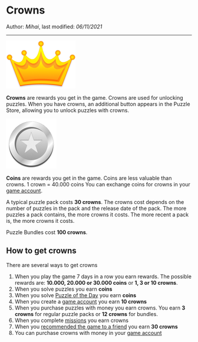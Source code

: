 ﻿# Crowns

Author: *Mihai*, last modified: _06/11/2021_

---

![Crown Reward](crown.png?w=48)

**Crowns** are rewards you get in the game. Crowns are used for unlocking puzzles. When you have crowns, an additional button appears in the Puzzle Store, allowing you to unlock puzzles with crowns.

![Coin Reward](coin.png?w=48)

**Coins** are rewards you get in the game. Coins are less valuable than crowns. 
1 crown = 40.000 coins
You can exchange coins for crowns in your [game account](https://frenzygames.net/custom/account).

A typical puzzle pack costs **30 crowns**. The crowns cost depends on the number of puzzles in the pack and the release date of the pack. The more puzzles a pack contains, the more crowns it costs. The more recent a pack is, the more crowns it costs.

Puzzle Bundles cost **100 crowns**.

## How to get crowns

There are several ways to get crowns

1. When you play the game 7 days in a row you earn rewards. The possible rewards are: __10.000, 20.000 or 30.000 coins__ or **1, 3 or 10 crowns**.
1. When you solve puzzles you earn **coins**
1. When you solve [Puzzle of the Day](https://frenzygames.net/custom/pod) you earn **coins**
1. When you create a [game account](https://frenzygames.net/custom/account) you earn **10 crowns**
1. When you purchase puzzles with money you earn crowns. You earn **3 crowns** for regular puzzle packs or __12 crowns__ for bundles.
1. When you complete [missions](https://frenzygames.net/custom/missions) you earn crowns
1. When you [recommended the game to a friend](https://frenzygames.net/custom/missions) you earn **30 crowns**
1. You can purchase crowns with money in your [game account](https://frenzygames.net/custom/account)
